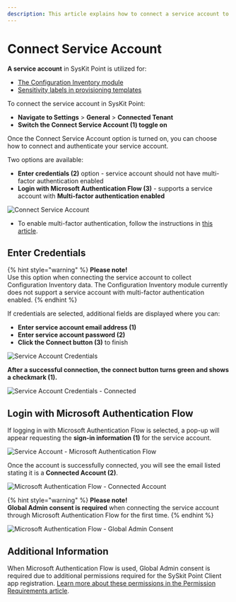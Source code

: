 ```yaml
---
description: This article explains how to connect a service account to SysKit Point. 
---
```


# Connect Service Account

**A service account** in SysKit Point is utilized for:
 * [The Configuration Inventory module](../configuration-inventory/configuration-inventory-requirements.md)
 * [Sensitivity labels in provisioning templates](../governance-and-automation/provisioning/enable-sensitivity-labels.md)

To connect the service account in SysKit Point:
* **Navigate to Settings** > **General** > **Connected Tenant**
* **Switch the Connect Service Account (1) toggle on**

Once the Connect Service Account option is turned on, you can choose how to connect and authenticate your service account.

Two options are available:

* **Enter credentials (2)** option - service account should not have multi-factor authentication enabled
* **Login with Microsoft Authentication Flow (3)** - supports a service account with **Multi-factor authentication enabled** 

![Connect Service Account](../.gitbook/assets/connect-service-account_toggle.png)

  * To enable multi-factor authentication, follow the instructions in [this article](https://support.microsoft.com/en-us/office/set-up-your-microsoft-365-sign-in-for-multi-factor-authentication-ace1d096-61e5-449b-a875-58eb3d74de14).

## Enter Credentials

{% hint style="warning" %}
**Please note!**  
Use this option when connecting the service account to collect Configuration Inventory data. 
The Configuration Inventory module currently does not support a service account with multi-factor authentication enabled.
{% endhint %}

If credentials are selected, additional fields are displayed where you can:
* **Enter service account email address (1)**
* **Enter service account password (2)**
* **Click the Connect button (3)** to finish

![Service Account Credentials](../.gitbook/assets/connect-service-account_credentials.png)

**After a successful connection, the connect button turns green and shows a checkmark (1).**

![Service Account Credentials - Connected](../.gitbook/assets/connect-service-account_checkmark.png)

## Login with Microsoft Authentication Flow
If logging in with Microsoft Authentication Flow is selected, a pop-up will appear requesting the **sign-in information (1)** for the service account. 

![Service Account - Microsoft Authentication Flow](../.gitbook/assets/connect-service-account_MFA.png)

Once the account is successfully connected, you will see the email listed stating it is a **Connected Account (2)**.

![Microsoft Authentication Flow - Connected Account](../.gitbook/assets/connect-service-account_MFA-connected.png)

{% hint style="warning" %}
**Please note!**  
**Global Admin consent is required** when connecting the service account through Microsoft Authentication Flow for the first time. 
{% endhint %}

![Microsoft Authentication Flow - Global Admin Consent](../.gitbook/assets/connect-service-account_consent.png)

## Additional Information
When Microsoft Authentication Flow is used, Global Admin consent is required due to additional permissions required for the SySkit Point Client app registration. 
[Learn more about these permissions in the Permission Requirements article](../requirements/permission-requirements.md#syskit-point-client).